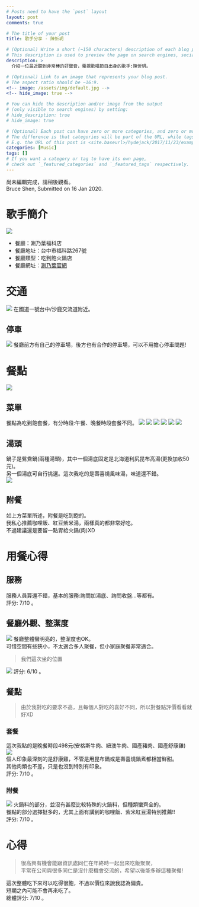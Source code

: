 ```yaml
---
# Posts need to have the `post` layout
layout: post
comments: true

# The title of your post
title: 歌手分享 - 陳忻玥

# (Optional) Write a short (~150 characters) description of each blog post.
# This description is used to preview the page on search engines, social media, etc.
description: >
  介紹一位最近聽到非常棒的好聲音，電視歌唱節目出身的歌手:陳忻玥。

# (Optional) Link to an image that represents your blog post.
# The aspect ratio should be ~16:9.
<!-- image: /assets/img/default.jpg -->
<!-- hide_image: true -->

# You can hide the description and/or image from the output
# (only visible to search engines) by setting:
# hide_description: true
# hide_image: true

# (Optional) Each post can have zero or more categories, and zero or more tags.
# The difference is that categories will be part of the URL, while tags will not.
# E.g. the URL of this post is <site.baseurl>/hydejack/2017/11/23/example-content/
categories: [Music]
tags: []
# If you want a category or tag to have its own page,
# check out `_featured_categories` and `_featured_tags` respectively.
---
```

尚未編輯完成，請稍後觀看。<BR>
Bruce Shen, Submitted on 16 Jan 2020.


# 歌手簡介

![](/assets/img/2020-01-13-資訊處聚餐/涮乃葉店面.jpg)

- 餐廳：涮乃葉福科店
- 餐廳地址：台中市福科路267號
- 餐廳類型：吃到飽火鍋店
- 餐廳網址：[涮乃葉官網](https://syabuyo.com.tw/)


# 交通
![](/assets/img/2020-01-13-資訊處聚餐/交通.png)
在國道一號台中/沙鹿交流道附近。

## 停車
![](/assets/img/2020-01-13-資訊處聚餐/停車場.jpg)
餐廳前方有自己的停車場，後方也有合作的停車場，可以不用擔心停車問題!


# 餐點
![](/assets/img/2020-01-13-資訊處聚餐/食物.jpg)

## 菜單
餐點為吃到飽套餐，有分時段:午餐、晚餐時段套餐不同。
![](/assets/img/2020-01-13-資訊處聚餐/菜單1.jpg)
![](/assets/img/2020-01-13-資訊處聚餐/菜單2.jpg)
![](/assets/img/2020-01-13-資訊處聚餐/菜單3.jpg)
![](/assets/img/2020-01-13-資訊處聚餐/菜單4.jpg)
![](/assets/img/2020-01-13-資訊處聚餐/菜單5.jpg)
![](/assets/img/2020-01-13-資訊處聚餐/菜單6.jpg)

## 湯頭
鍋子是鴛鴦鍋(兩種湯頭)，其中一個湯底固定是北海道利尻昆布高湯(更換加收50元)。<BR>
另一個湯底可自行挑選。這次我吃的是壽喜燒風味湯，味道還不錯。<BR>
![](/assets/img/2020-01-13-資訊處聚餐/湯頭.jpg)

## 附餐
如上方菜單所述，附餐是吃到飽的。<BR>
我私心推薦咖哩飯、紅豆紫米湯，兩樣真的都非常好吃。<BR>
不過建議還是要留一點胃給火鍋(肉)XD<BR>


# 用餐心得

## 服務
服務人員算還不錯，基本的服務:詢問加湯底、詢問收盤...等都有。<BR>
評分: 7/10 。

## 餐廳外觀、整潔度
![](/assets/img/2020-01-13-資訊處聚餐/涮乃葉.jpg)
餐廳整體蠻明亮的，整潔度也OK。<BR>
可惜空間有些狹小，不太適合多人聚餐，但小家庭聚餐非常適合。<BR>
> 我們這次坐的位置

![](/assets/img/2020-01-13-資訊處聚餐/涮乃葉2.jpg)
評分: 6/10 。

## 餐點
> 由於我對吃的要求不高，且每個人對吃的喜好不同，所以對餐點評價看看就好XD

### 套餐
這次我點的是晚餐時段498元(安格斯牛肉、紐澳牛肉、國產豬肉、國產舒康雞)<BR>
![](/assets/img/2020-01-13-資訊處聚餐/菜單3.jpg)<BR>
個人印象最深刻的是舒康雞，不管是用昆布鍋或是壽喜燒鍋煮都相當鮮甜。<BR>
其他肉類也不差，只是也沒到特別有印象。<BR>
評分: 7/10 。<BR>

### 附餐
![](/assets/img/2020-01-13-資訊處聚餐/附餐.jpg)
火鍋料的部分，並沒有甚麼比較特殊的火鍋料，但種類蠻齊全的。<BR>
餐點的部分選擇挺多的，尤其上面有講到的咖哩飯、紫米紅豆湯特別推薦!!<BR>
評分: 7/10 。<BR>

# 心得
> 很高興有機會能跟資訊處同仁在年終時一起出來吃飯聚聚，<BR>
> 平常在公司與很多同仁是沒什麼機會交流的，希望以後能多辦這種聚餐!<BR>

這次整體吃下來可以吃得很飽，不過以價位來說我認為偏貴。<BR>
短期之內可能不會再來吃了。<BR>
總體評分: 7/10 。<BR>
